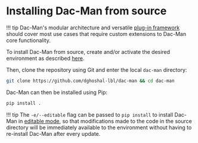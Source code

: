 # Installing Dac-Man from source

!!! tip
    Dac-Man's modular architecture and versatile [plug-in framework](../../use/plugins) should cover most use cases that require custom extensions to Dac-Man core functionality.

To install Dac-Man from source, create and/or activate the desired environment as described [here](../conda).

Then, clone the repository using Git and enter the local `dac-man` directory:

```sh
git clone https://github.com/dghoshal-lbl/dac-man && cd dac-man
```

Dac-Man can then be installed using Pip:

```sh
pip install .
```

!!! tip
    The `-e/--editable` flag can be passed to `pip install` to install Dac-Man in [editable mode](https://pip.pypa.io/en/stable/reference/pip_install/#editable-installs), so that modifications made to the code in the source directory will be immediately available to the environment without having to re-install Dac-Man after every update.
